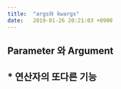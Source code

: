 ```yaml
---
title:  "args와 kwargs" 
date:   2019-01-26 20:21:03 +0900
---
```


## Parameter 와 Argument




## * 연산자의 또다른 기능




